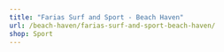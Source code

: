 ```yaml
---
title: "Farias Surf and Sport - Beach Haven"
url: /beach-haven/farias-surf-and-sport-beach-haven/
shop: Sport
---
```

